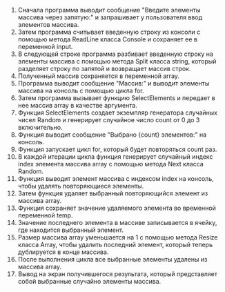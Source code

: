 1.	Сначала программа выводит сообщение "Введите элементы массива через запятую:" и запрашивает у пользователя ввод элементов массива.
2.	Затем программа считывает введенную строку из консоли с помощью метода ReadLine класса Console и сохраняет ее в переменной input.
3.	В следующей строке программа разбивает введенную строку на элементы массива с помощью метода Split класса string, который разделяет строку по запятой и возвращает массив строк.
4.	Полученный массив сохраняется в переменной array.
5.	Программа выводит сообщение "Массив:" и выводит элементы массива на консоль с помощью цикла for.
6.	Затем программа вызывает функцию SelectElements и передает в нее массив array в качестве аргумента.
7.	Функция SelectElements создает экземпляр генератора случайных чисел Random и генерирует случайное число count от 0 до 3 включительно.
8.	Функция выводит сообщение "Выбрано {count} элементов:" на консоль.
9.	Функция запускает цикл for, который будет повторяться count раз.
10.	В каждой итерации цикла функция генерирует случайный индекс index элемента массива array с помощью метода Next класса Random.
11.	Функция выводит элемент массива с индексом index на консоль, чтобы удалять повторяющиеся элементы.
12.	Затем функция удаляет выбранный повторяющийся элемент из массива array.
13.	Функция сохраняет значение удаляемого элемента во временной переменной temp.
14.	Значение последнего элемента в массиве записывается в ячейку, где находится выбранный элемент.
15.	Размер массива array уменьшается на 1 с помощью метода Resize класса Array, чтобы удалить последний элемент, который теперь дублируется в конце массива.
16.	После выполнения цикла все выбранные элементы удалены из массива array.
17.	Вывод на экран получившегося результата, который представляет собой выбранные случайно элементы массива. 

